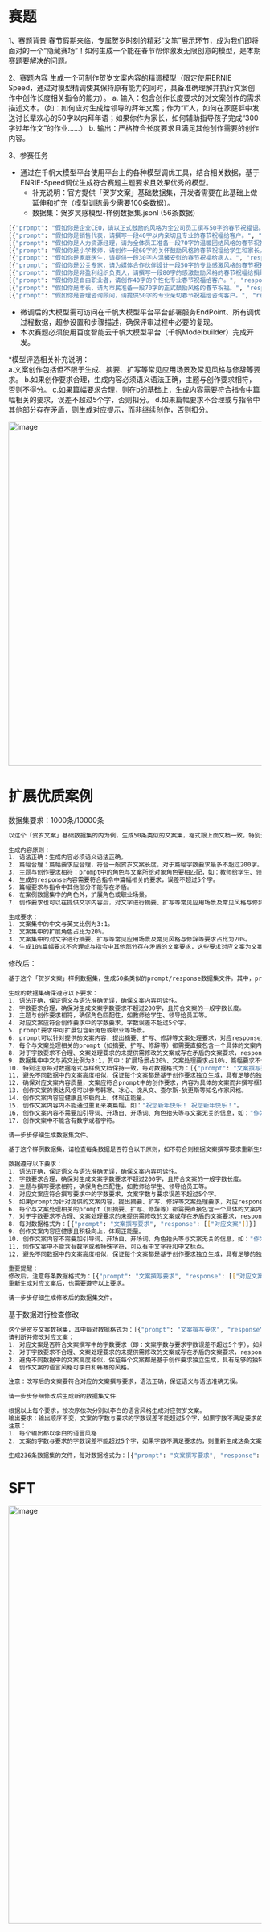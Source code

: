 # 赛题

1、赛题背景
春节假期来临，专属贺岁时刻的精彩“文笔”展示环节，成为我们即将面对的一个“隐藏赛场”！如何生成一个能在春节帮你激发无限创意的模型，是本期赛题要解决的问题。

2、赛题内容
生成一个可制作贺岁文案内容的精调模型（限定使用ERNIE Speed，通过对模型精调使其保持原有能力的同时，具备准确理解并执行文案创作中创作长度相关指令的能力）。
  a. 输入：包含创作长度要求的对文案创作的需求描述文本。（如：如何应对生成给领导的拜年文案；作为“I”人，如何在家庭群中发送讨长辈欢心的50字以内拜年语；如果你作为家长，如何辅助指导孩子完成“300字过年作文”的作业......）
  b. 输出：严格符合长度要求且满足其他创作需要的创作内容。
  
3、参赛任务
* 通过在千帆大模型平台使用平台上的各种模型调优工具，结合相关数据，基于ENRIE-Speed调优生成符合赛题主题要求且效果优秀的模型。
  * 补充说明：官方提供「贺岁文案」基础数据集，开发者需要在此基础上做延伸和扩充（模型训练最少需要100条数据）。
  * 数据集：贺岁灵感模型-样例数据集.jsonl (56条数据)

```bash
[{"prompt": "假如你是企业CEO，请以正式鼓励的风格为全公司员工撰写50字的春节祝福语。", "response": [["亲爱的团队成员们，值此新春佳节之际，向你们致以诚挚的祝福和感谢。过去一年，我们共同努力，取得了骄人的成绩。愿新的一年里，家庭幸福、事业成功，我们携手迎接更加辉煌的明天。祝大家春节快乐，万事如意！"]]}]
[{"prompt": "假如你是销售代表，请撰写一段40字以内亲切且专业的春节祝福给客户。", "response": [["尊敬的客户，值此春节佳节之际，愿您事业兴旺，家庭幸福，新年快乐！我们期待继续与您合作。"]]}]
[{"prompt": "假如你是人力资源经理，请为全体员工准备一段70字的温暖团结风格的春节祝福。", "response": [["亲爱的同事们，春节到来之际，愿温暖如春风伴你们，团结如璀璨星辰照耀我们。祝福大家新春快乐，阖家幸福，身体健康，新的一年工作顺利，和谐共进！"]]}]
[{"prompt": "假如你是小学教师，请创作一段60字的关怀鼓励风格的春节祝福给学生和家长。", "response": [["亲爱的同学们和家长们，春节将至，愿温暖的春风带来新的希望与快乐。在这喜庆的时刻，我衷心祝福每个家庭欢乐安康，小朋友们天真无邪地欢笑，在新的一年里，愿我们共同成长，收获满满的幸福和知识。祝大家春节快乐，万事如意！"]]}]
[{"prompt": "假如你是家庭医生，请提供一段30字内温馨安慰的春节祝福给病人。", "response": [["春节将至，愿您快乐安康，疾病远离，新春暖暖，幸福满满。"]]}]
[{"prompt": "假如你是公关专家，请为媒体合作伙伴设计一段50字的专业感激风格的春节祝福。", "response": [["作为珍贵的媒体合作伙伴，衷心感谢您一路同行的支持与合作。在这春意盎然的佳节，愿我们的关系如同绽放的梅花，经历寒冬而更显芬芳。祝您及家人春节快乐，万事如意！"]]}]
[{"prompt": "假如你是非盈利组织负责人，请撰写一段80字的感激鼓励风格的春节祝福给捐助者。", "response": [["亲爱的捐助者们，春节将至，愿这个新春为您带来无限祥瑞与喜悦！感谢您的慷慨支持，是您的关爱让我们能够不断前行，照亮他人的人生。在这个团圆喜庆的时刻，愿我们共同播撒更多希望与爱心，让这个世界充满温暖。祝您及家人福星高照，万事如意！"]]}]
[{"prompt": "假如你是自由职业者，请创作40字的个性化专业春节祝福给客户。", "response": [["春节快乐！愿节日的灯火温暖您的每一天。感谢过去一年的合作与支持，期盼新春伊始，携手共创辉煌未来！"]]}]
[{"prompt": "假如你是市长，请为市民准备一段70字的正式鼓励风格的春节祝福。", "response": [["亲爱的市民们，春节的钟声即将敲响，我谨代表市政府向大家致以最诚挚的祝福。愿这个新春为您及家人带来健康、幸福和繁荣。让我们携手共创美好未来，展望充满希望的新一年。祝福大家春节快乐！"]]}]
[{"prompt": "假如你是管理咨询顾问，请提供50字的专业亲切春节祝福给咨询客户。", "response": [["春节快乐！愿新的一年为您带来无限商机与成功，合家欢乐，身体健康。我们期待继续为您的繁荣事业贡献力量。祝福满满！"]]}]
```
    
* 微调后的大模型需可访问在千帆大模型平台平台部署服务EndPoint、所有调优过程数据，超参设置和步骤描述，确保评审过程中必要的复现。
* 本次赛题必须使用百度智能云千帆大模型平台（千帆Modelbuilder）完成开发。

*模型评选相关补充说明：  
 a.文案创作包括但不限于生成、摘要、扩写等常见应用场景及常见风格与修辞等要求。
 b.如果创作要求合理，生成内容必须语义语法正确，主题与创作要求相符，否则不得分。
 c.如果篇幅要求合理，则在b的基础上，生成内容需要符合指令中篇幅相关的要求，误差不超过5个字，否则扣分。
 d.如果篇幅要求不合理或与指令中其他部分存在矛盾，则生成对应提示，而非继续创作，否则扣分。

<img width="683" alt="image" src="https://github.com/superkong001/ERNIE_learning/assets/37318654/e25d0f47-7115-4254-b5fa-4fcb338691d2">

# 扩展优质案例

数据集要求：1000条/10000条

```bash
以这个「贺岁文案」基础数据集的内为例，生成50条类似的文案集，格式跟上面文档一致，特别注意格式一致。

生成内容原则：
1. 语法正确：生成内容必须语义语法正确。
2. 篇幅合理：篇幅要求应合理，符合一般贺岁文案长度，对于篇幅字数要求最多不超过200字。
3. 主题与创作要求相符：prompt中的角色与文案所给对象角色要相匹配，如：教师给学生、领导给员工、员工给老板、医生给病人、市长给市民、顾问给客户等。
4. 生成的response内容需要符合指令中篇幅相关的要求，误差不超过5个字。
5. 篇幅要求与指令中其他部分不能存在矛盾。
6. 在案例数据集中的角色外，扩展角色或职业场景。
7. 创作要求也可以在提供文字内容后，对文字进行摘要、扩写等常见应用场景及常见风格与修辞等要求。

生成要求：
1. 文案集中的中文与英文比例为3:1。
2. 文案集中的扩展角色占比为20%。
3. 文案集中的对文字进行摘要、扩写等常见应用场景及常见风格与修辞等要求占比为20%。
4. 生成10%篇幅要求不合理或与指令中其他部分存在矛盾的文案要求，这些要求对应文案为文案修改提示，而非继续创作。
```

修改后：

```bash
基于这个「贺岁文案」样例数据集，生成50条类似的prompt/response数据集文件。其中，prompt为对应文案创作要求，response为按对应要求创作的文案。

生成的数据集确保遵守以下要求：
1. 语法正确，保证语义与语法准确无误，确保文案内容可读性。
2. 字数要求合理，确保对生成文案字数要求不超过200字，且符合文案的一般字数长度。
3. 主题与创作要求相符，确保角色匹配性，如教师给学生、领导给员工等。
4. 对应文案应符合创作要求中的字数要求，字数误差不超过5个字。
5. prompt要求中可扩展包含新角色或职业等场景。
6. prompt可以针对提供的文案内容，提出摘要、扩写、修辞等文案处理要求，对应response为按要求修改的文案。
7. 每个与文案处理相关的prompt（如摘要、扩写、修辞等）都需要直接包含一个具体的文案内容作为修改的基础。
8. 对于字数要求不合理、文案处理要求的未提供需修改的文案或存在矛盾的文案要求，response中应为文案要求的修改提示，而非文案创作。
9. 数据集中中文与英文比例为3:1，其中：扩展场景占20%、文案处理要求占10%、篇幅要求不合理或存在矛盾的文案要求占10%。
10. 特别注意每对数据格式与样例文档保持一致，每对数据格式为：[{"prompt": "文案撰写要求", "response": [["对应文案"]]}]
11. 避免不同数据中的文案高度相似，保证每个文案都是基于创作要求独立生成，具有足够的独特性，即就算是同样的创作要求也不能生成高度相似的文案。
12. 确保对应文案内容质量，文案应符合prompt中的创作要求，内容为具体的文案而非撰写框架。
13. 创作文案的表达风格可以参考韩寒、冰心、沈从文、查尔斯·狄更斯等知名作家风格。
14. 创作文案内容应健康且积极向上，体现正能量。
15. 创作文案内容内不能通过重复来凑篇幅，如："祝您新年快乐！ 祝您新年快乐！"。
16. 创作文案内容不需要加引导词、开场白、开场词、角色抬头等与文案无关的信息，如："作为一个领导"、"作为厨师"。
17. 创作文案中不能含有数字或者字符。

请一步步仔细生成数据集文件。
```

```bash
基于这个样例数据集，请检查每条数据是否符合以下原则，如不符合则根据文案撰写要求重新生成对应文案，并生成修改后的数据集。

数据遵守以下要求：
1. 语法正确，保证语义与语法准确无误，确保文案内容可读性。
2. 字数要求合理，确保对生成文案字数要求不超过200字，且符合文案的一般字数长度。
3. 主题与撰写要求相符，确保角色匹配性，如教师给学生、领导给员工等。
4. 对应文案应符合撰写要求中的字数要求，文案字数与要求误差不超过5个字。
5. 如果prompt为针对提供的文案内容，提出摘要、扩写、修辞等文案处理要求，对应response应该为按要求修改的文案。
6. 每个与文案处理相关的prompt（如摘要、扩写、修辞等）都需要直接包含一个具体的文案内容作为修改的基础。
7. 对于字数要求不合理、文案处理要求的未提供需修改的文案或存在矛盾的文案要求，response中应为文案要求的修改提示，而非文案创作。
8. 每对数据格式为：[{"prompt": "文案撰写要求", "response": [["对应文案"]]}]
9. 创作文案内容应健康且积极向上，体现正能量。
10. 创作文案内容不需要加引导词、开场白、开场词、角色抬头等与文案无关的信息，如："作为一个领导"、"作为厨师"。
11. 创作文案中不能含有数字或者特殊字符，可以有中文字符和中文标点。
12. 避免不同数据中的文案高度相似，保证每个文案都是基于创作要求独立生成，具有足够的独特性，即就算是同样的创作要求也不能生成高度相似的文案。

重要提醒：
修改后，注意每条数据格式为：[{"prompt": "文案撰写要求", "response": [["对应文案"]]}]。
重新生成对应文案后，也需要遵守以上要求。

请一步步仔细生成修改后的数据集文件。
```

基于数据进行检查修改

```bash
这个是贺岁文案数据集，其中每对数据格式为：[{"prompt": "文案撰写要求", "response": [["对应文案"]]}]。
请判断并修改对应文案：
1. 对应文案是否符合文案撰写中的字数要求（即：文案字数与要求字数误差不超过5个字），如果不符合则改写对应的文案；
2. 对于字数要求不合理、文案处理要求的未提供需修改的文案或存在矛盾的文案要求，response中应为文案要求的修改提示，而非文案创作。
3. 避免不同数据中的文案高度相似，保证每个文案都是基于创作要求独立生成，具有足够的独特性，即就算是同样的创作要求也不能生成高度相似的文案。
4. 创作文案的语言风格可李白和韩寒的风格。

注意：改写后的文案要符合对应的文案撰写要求，语法正确，保证语义与语法准确无误。

请一步步仔细修改后生成新的数据集文件
```

```bash
根据以上每个要求，按次序依次分别以李白的语言风格生成对应贺岁文案。
输出要求：输出顺序不变，文案的字数与要求的字数误差不能超过5个字，如果字数不满足要求的，则重新生成这条文案，直到文案满足字数要求。
注意：
1. 每个输出都以李白的语言风格
2. 文案的字数与要求的字数误差不能超过5个字，如果字数不满足要求的，则重新生成这条文案，直到文案满足字数要求。

生成236条数据集的文件，每对数据格式为：[{"prompt": "文案撰写要求", "response": [["对应文案"]]}]，每个prompt中文案撰写要求为字数要求不合理、文案处理要求的未提供需修改的文案或存在矛盾等文案要求，而response中应为文案要求的修改提示
```

# SFT

<img width="830" alt="image" src="https://github.com/superkong001/ERNIE_learning/assets/37318654/b37a54ec-b3d1-49e7-a63b-61bc50adabe2">

